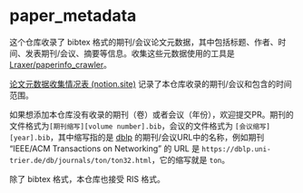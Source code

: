 # paper_metadata
这个仓库收录了 bibtex 格式的期刊/会议论文元数据，其中包括标题、作者、时间、发表期刊/会议、摘要等信息。收集这些元数据使用的工具是 [Lraxer/paperinfo_crawler](https://github.com/Lraxer/paperinfo_crawler)。

[论文元数据收集情况表 (notion.site)](https://rigorous-frost-052.notion.site/d5053e59458a47769fd645be500f55ff?v=c97cacf0bdc94d9b965a29f3d5f0d473) 记录了本仓库收录的期刊/会议和包含的时间范围。

如果想添加本仓库没有收录的期刊（卷）或者会议（年份），欢迎提交PR。期刊的文件格式为`[期刊缩写][volume number].bib`，会议的文件格式为 `[会议缩写][year].bib`，其中缩写指的是 [dblp](dblp.org) 的期刊/会议URL中的名称，例如期刊 “IEEE/ACM Transactions on Networking” 的 URL 是 `https://dblp.uni-trier.de/db/journals/ton/ton32.html`，它的缩写就是 `ton`。

除了 bibtex 格式，本仓库也接受 RIS 格式。

